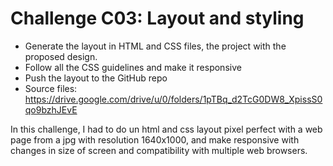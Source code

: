 #  Challenge C03: Layout and styling

- Generate the layout in HTML and CSS files, the project with the proposed design.
- Follow all the CSS guidelines and make it responsive
- Push the layout to the GitHub repo
- Source files: https://drive.google.com/drive/u/0/folders/1pTBq_d2TcG0DW8_XpissS0qo9bzhJEvE


In this challenge, I had to do un html and css layout pixel perfect with a web page from a jpg with resolution 1640x1000, and make responsive with changes in size of screen and compatibility with multiple web browsers.
